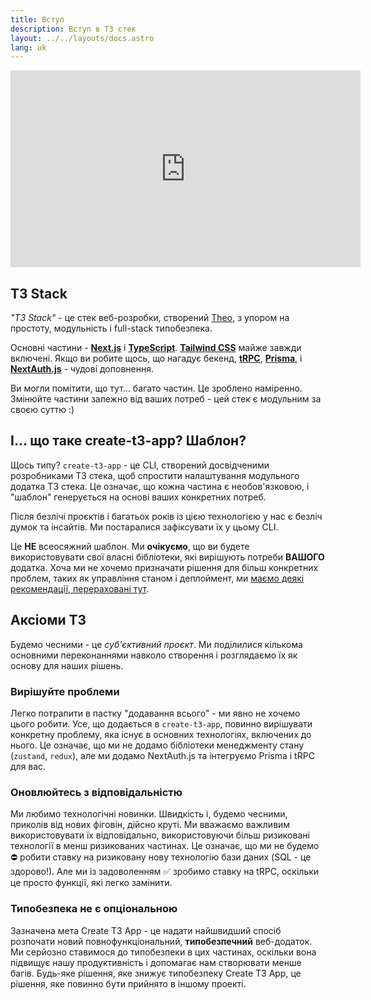 ```yaml
---
title: Вступ
description: Вступ в T3 стек
layout: ../../layouts/docs.astro
lang: uk
---
```


<div class="embed">
<iframe width="560" height="315" src="https://www.youtube.com/embed/YkOSUVzOAA4" title="The best stack for your next project" frameborder="0" allow="accelerometer; autoplay; clipboard-write; encrypted-media; gyroscope; picture-in-picture" allowfullscreen></iframe>
</div>

## T3 Stack

_"T3 Stack"_ - це стек веб-розробки, створений [Theo](https://twitter.com/t3dotgg), з упором на простоту, модульність і full-stack типобезпека.

Основні частини - [**Next.js**](https://nextjs.org/) і [**TypeScript**](https://typescriptlang.org/). [**Tailwind CSS**](https://tailwindcss.com/) майже завжди включені. Якщо ви робите щось, що нагадує бекенд, [**tRPC**](https://trpc.io/), [**Prisma**](https://prisma.io/), і [**NextAuth.js**](https://next-auth.js.org/) - чудові доповнення.

Ви могли помітити, що тут... багато частин. Це зроблено наміренно. Змінюйте частини залежно від ваших потреб - цей стек є модульним за своєю суттю :)

## І... що таке create-t3-app? Шаблон?

Щось типу? `create-t3-app` - це CLI, створений досвідченими розробниками T3 стека, щоб спростити налаштування модульного додатка T3 стека. Це означає, що кожна частина є необов'язковою, і "шаблон" генерується на основі ваших конкретних потреб.

Після безлічі проєктів і багатьох років із цією технологією у нас є безліч думок та інсайтів. Ми постаралися зафіксувати їх у цьому CLI.

Це **НЕ** всеосяжний шаблон. Ми **очікуємо**, що ви будете використовувати свої власні бібліотеки, які вирішують потреби **ВАШОГО** додатка. Хоча ми не хочемо призначати рішення для більш конкретних проблем, таких як управління станом і деплоймент, ми [маємо деякі рекомендації, перераховані тут](/uk/other-recs).

## Аксіоми T3

Будемо чесними - це _суб'єктивний проєкт_. Ми поділилися кількома основними переконаннями навколо створення і розглядаємо їх як основу для наших рішень.

### Вирішуйте проблеми

Легко потрапити в пастку "додавання всього" - ми явно не хочемо цього робити. Усе, що додається в `create-t3-app`, повинно вирішувати конкретну проблему, яка існує в основних технологіях, включених до нього. Це означає, що ми не додамо бібліотеки менеджменту стану (`zustand`, `redux`), але ми додамо NextAuth.js та інтегруємо Prisma і tRPC для вас.

### Оновлюйтесь з відповідальністю

Ми любимо технологічні новинки. Швидкість і, будемо чесними, приколів від нових фіговін, дійсно круті. Ми вважаємо важливим використовувати їх відповідально, використовуючи більш ризиковані технології в менш ризикованих частинах. Це означає, що ми не будемо ⛔️ робити ставку на ризиковану нову технологію бази даних (SQL - це здорово!). Але ми із задоволенням ✅ зробимо ставку на tRPC, оскільки це просто функції, які легко замінити.

### Типобезпека не є опціональною

Зазначена мета Create T3 App - це надати найшвидший спосіб розпочати новий повнофункціональний, **типобезпечний** веб-додаток. Ми серйозно ставимося до типобезпеки в цих частинах, оскільки вона підвищує нашу продуктивність і допомагає нам створювати менше багів. Будь-яке рішення, яке знижує типобезпеку Create T3 App, це рішення, яке повинно бути прийнято в іншому проекті.

